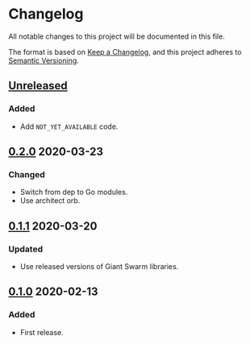 # Changelog

All notable changes to this project will be documented in this file.

The format is based on [Keep a Changelog](https://keepachangelog.com/en/1.0.0/),
and this project adheres to [Semantic Versioning](https://semver.org/spec/v2.0.0.html).



## [Unreleased]

### Added

- Add `NOT_YET_AVAILABLE` code.



## [0.2.0] 2020-03-23

### Changed

- Switch from dep to Go modules.
- Use architect orb.



## [0.1.1] 2020-03-20

### Updated

- Use released versions of Giant Swarm libraries.



## [0.1.0] 2020-02-13

### Added

- First release.



[Unreleased]: https://github.com/giantswarm/microkit/compare/v0.2.0...HEAD

[0.2.0]: https://github.com/giantswarm/microkit/compare/v0.1.1...v0.2.0
[0.1.1]: https://github.com/giantswarm/microkit/compare/v0.1.0...v0.1.1

[0.1.0]: https://github.com/giantswarm/microkit/releases/tag/v0.1.0
